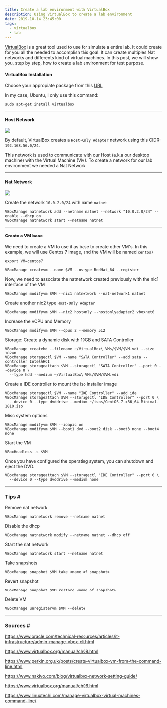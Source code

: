 ```yaml
---
title: Create a lab environment with VirtualBox
description: Using VirtualBox to create a lab environment
date: 2019-10-14 23:45:00
tags:
  - virtualbox
  - lab
---
```


[VirtualBox](https://www.virtualbox.org/) is a great tool used to use for simulate a entire lab. It could create for you all the needed to accomplish this goal. It can create multiples Nat networks and differents kind of virtual machines. In this post, we will show you, step by step, how to create a lab environment for test purpose. 

#### VirtualBox Installation

Choose your appropiate package from this [URL](https://www.virtualbox.org/wiki/Linux_Downloads)

In my case, Ubuntu, I only use this command:

```shell
sudo apt-get install virtualbox
```
----

#### Host Network

![](https://www.nakivo.com/blog/wp-content/uploads/2019/07/VirtualBox-network-settings-%E2%80%93-VMs-use-the-host-only-network.png)

By default, VirtualBox creates a `Host-Only Adapter` network using this CIDR: `192.168.56.0/24`. 

This network is used to communicate with our Host (a.k.a our desktop machine) with the Virtual Machine (VM). To create a network for our lab environment we needed a Nat Network

----

#### Nat Network

![](https://www.nakivo.com/blog/wp-content/uploads/2019/07/VirtualBox-network-modes-%E2%80%93-how-the-NAT-mode-works.png)

Create the network `10.0.2.0/24` with name `natnet`

```shell
VBoxManage natnetwork add --netname natnet --network "10.0.2.0/24" --enable --dhcp on
VBoxManage natnetwork start --netname natnet
```

----

#### Create a VM base

We need to create a VM to use it as base to create other VM's. In this example, we will use Centos 7 image, and the VM will be named `centos7`

```shell
export VM=centos7
```

```shell
VBoxManage createvm --name $VM --ostype RedHat_64 --register
```

Now, we need to associate the natnetwork created previously with the nic1 interface of the VM

```shell
VBoxManage modifyvm $VM --nic1 natnetwork --nat-network1 natnet
```
Create another nic2 type `Host-Only Adapter`

```shell
VBoxManage modifyvm $VM --nic2 hostonly --hostonlyadapter2 vboxnet0
```

Increase the vCPU and Memory

```shell
VBoxManage modifyvm $VM --cpus 2 --memory 512
```

Storage: Create a dynamic disk with 10GB and SATA Controller

```shell
VBoxManage createhd --filename ~/VirtualBox\ VMs/$VM/$VM.vdi --size 10240
VBoxManage storagectl $VM --name "SATA Controller" --add sata --controller IntelAHCI
VBoxManage storageattach $VM --storagectl "SATA Controller" --port 0 --device 0 \
  --type hdd --medium ~/VirtualBox\ VMs/$VM/$VM.vdi
```

Create a IDE controller to mount the iso installer image

```shell
VBoxManage storagectl $VM --name "IDE Controller" --add ide
VBoxManage storageattach $VM --storagectl "IDE Controller" --port 0 \
  --device 0 --type dvddrive --medium ~/isos/CentOS-7-x86_64-Minimal-1810.iso
```

Misc system options

```shell
VBoxManage modifyvm $VM --ioapic on
VBoxManage modifyvm $VM --boot1 dvd --boot2 disk --boot3 none --boot4 none
```

Start the VM

```shell
VBoxHeadless -s $VM
```

Once you have configured the operating system, you can shutdown and eject the DVD.

```
VBoxManage storageattach $VM --storagectl "IDE Controller" --port 0 \
  --device 0 --type dvddrive --medium none
```

----

### Tips \#

Remove nat network 
```shell
VBoxManage natnetwork remove --netname natnet
```

Disable the dhcp
```shell
VBoxManage natnetwork modify --netname natnet --dhcp off
```

Start the nat network
```shell
VBoxManage natnetwork start --netname natnet
```

Take snapshots
```shell
VBoxManage snapshot $VM take <name of snapshot>
```

Revert snapshot
```shell
VBoxManage snapshot $VM restore <name of snapshot>
```

Delete VM
```shell
VBoxManage unregistervm $VM --delete
```

----

### Sources \#

https://www.oracle.com/technical-resources/articles/it-infrastructure/admin-manage-vbox-cli.html

https://www.virtualbox.org/manual/ch08.html

https://www.perkin.org.uk/posts/create-virtualbox-vm-from-the-command-line.html

https://www.nakivo.com/blog/virtualbox-network-setting-guide/

https://www.virtualbox.org/manual/ch06.html

https://www.linuxtechi.com/manage-virtualbox-virtual-machines-command-line/

